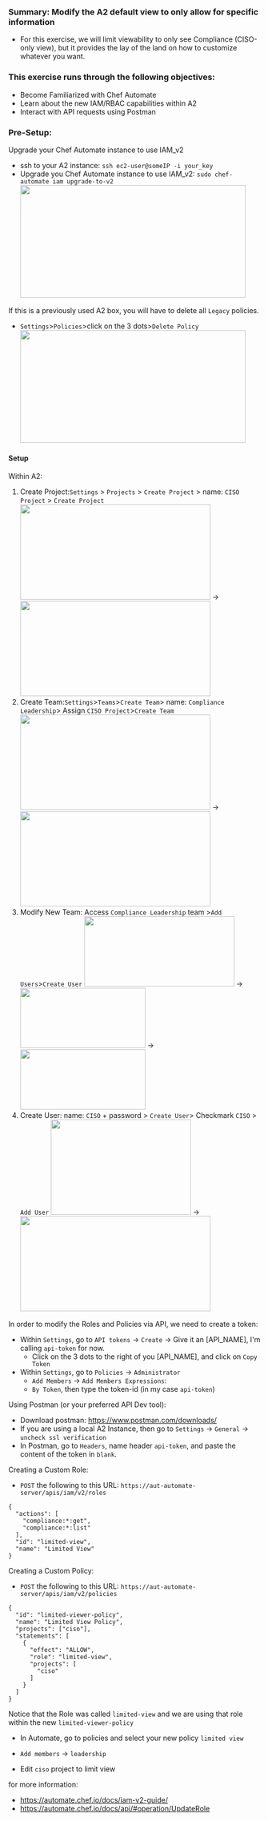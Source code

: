 ### Summary: Modify the A2 default view to only allow for specific information
 - For this exercise, we will limit viewability to only see Compliance (CISO-only view), but it provides the lay of the land on how to customize whatever you want.

### This exercise runs through the following objectives:
  - Become Familiarized with Chef Automate
  - Learn about the new IAM/RBAC capabilities within A2
  - Interact with API requests using Postman 

### Pre-Setup:

Upgrade your Chef Automate instance to use IAM_v2
- ssh to your A2 instance: `ssh ec2-user@someIP -i your_key`
- Upgrade you Chef Automate instance to use IAM_v2: `sudo chef-automate iam upgrade-to-v2`
   <img src="https://raw.githubusercontent.com/danf425/ChefAutomate_LimitViewability/master/images/ssh-automate.png" width="450" height="225">
  
If this is a previously used A2 box, you will have to delete all `Legacy` policies.
- `Settings`>`Policies`>click on the 3 dots>`Delete Policy`   
   <img src="https://raw.githubusercontent.com/danf425/ChefAutomate_LimitViewability/master/images/a2-delete-legacy-policies.png" width="450" height="225">  
   
#### Setup 

Within A2:
1. Create Project:`Settings` > `Projects` > `Create Project` > name: `CISO Project` > `Create Project`  
<img src="https://raw.githubusercontent.com/danf425/ChefAutomate_LimitViewability/master/images/a2-settings-projects.png" width="380" height="190">  → <img src="https://raw.githubusercontent.com/danf425/ChefAutomate_LimitViewability/master/images/a2-settings-projects-create.png" width="380" height="190">    
2. Create Team:`Settings`>`Teams`>`Create Team`> name: `Compliance Leadership`> Assign `CISO Project`>`Create Team`  
<img src="https://raw.githubusercontent.com/danf425/ChefAutomate_LimitViewability/master/images/a2-settings-teams.png" width="380" height="190"> → <img src="https://raw.githubusercontent.com/danf425/ChefAutomate_LimitViewability/master/images/a2-settings-teams-create.png" width="380" height="190">    
3. Modify New Team: Access `Compliance Leadership` team >`Add Users`>`Create User`
<img src="https://raw.githubusercontent.com/danf425/ChefAutomate_LimitViewability/master/images/a2-teams-access-project.png" width="300" height="140">  → <img src="https://raw.githubusercontent.com/danf425/ChefAutomate_LimitViewability/master/images/a2-teams-addusers.png" width="250" height="120">  → <img src="https://raw.githubusercontent.com/danf425/ChefAutomate_LimitViewability/master/images/a2-teams-createuser.png" width="250" height="120">  
4. Create User: name: `CISO` + password > `Create User`> Checkmark `CISO` > `Add User`
<img src="https://raw.githubusercontent.com/danf425/ChefAutomate_LimitViewability/master/images/a2-teams-createcisouser.png" width="280" height="190">  → <img src="https://raw.githubusercontent.com/danf425/ChefAutomate_LimitViewability/master/images/a2-teams-addcisototeam.png" width="380" height="190">    
  
  
In order to modify the Roles and Policies via API, we need to create a token:
- Within `Settings`, go to `API tokens` -> `Create` -> Give it an [API_NAME], I'm calling `api-token` for now.
    - Click on the 3 dots to the right of you [API_NAME], and click on `Copy Token`
- Within `Settings`, go to `Policies` -> `Administrator` 
    - `Add Members` -> `Add Members Expressions`:
    - `By Token`, then type the token-id (in my case `api-token`)


Using Postman (or your preferred API Dev tool):
- Download postman: https://www.postman.com/downloads/
- If you are using a local A2 Instance, then go to `Settings` -> `General` -> `uncheck ssl verification`
- In Postman, go to `Headers`, name header `api-token`, and paste the content of the token in `blank`.

Creating a Custom Role:
- `POST` the following to this URL: `https://aut-automate-server/apis/iam/v2/roles`
```
{
  "actions": [
    "compliance:*:get",
    "compliance:*:list"
  ],
  "id": "limited-view",
  "name": "Limited View"
}
```

Creating a Custom Policy:
- `POST` the following to this URL: `https://aut-automate-server/apis/iam/v2/policies`
```
{
  "id": "limited-viewer-policy",
  "name": "Limited View Policy",
  "projects": ["ciso"],
  "statements": [
    {
      "effect": "ALLOW",
      "role": "limited-view",
      "projects": [
        "ciso"
      ]
    }
  ]
}
```

Notice that the Role was called `limited-view` and we are using that role within the new `limited-viewer-policy`

- In Automate, go to policies and select your new policy `limited view`
- `Add members` -> `leadership`

- Edit `ciso` project to limit view

for more information: 
- https://automate.chef.io/docs/iam-v2-guide/
- https://automate.chef.io/docs/api/#operation/UpdateRole
